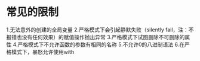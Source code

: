 # 常见的限制
1.无法意外的创建的全局变量
2.严格模式下会引起静默失败（silently fail，注：不报错也没有任何效果）的赋值操作抛出异常
3.严格模式下试图删除不可删除的属性
4.严格模式下不允许函数的参数有相同的名称
5.不允许0的八进制语法
6.在严格模式下，暴怒允许使用with